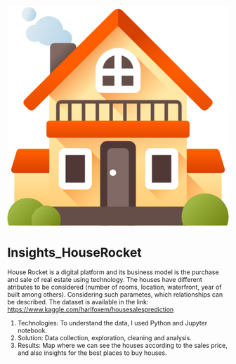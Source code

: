 <img src="/mansion.png">

# Insights_HouseRocket
House Rocket is a digital platform and its business model is the purchase and sale of real estate using technology. The houses have different atributes to be considered (number of rooms, location, waterfront, year of built among others). Considering such parametes, which relationships can be described.
The dataset is available in the link: https://www.kaggle.com/harlfoxem/housesalesprediction
1)	Technologies: To understand the data, I used Python and Jupyter notebook.
2)	Solution: Data collection, exploration, cleaning and analysis. 
3)	Results: Map where we can see the houses according to the sales price, and also insights for the best places to buy houses.

